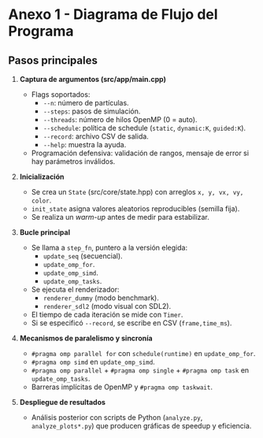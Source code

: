 # Anexo 1 - Diagrama de Flujo del Programa

## Pasos principales

1. **Captura de argumentos (src/app/main.cpp)**
   - Flags soportados:
     - `--n`: número de partículas.
     - `--steps`: pasos de simulación.
     - `--threads`: número de hilos OpenMP (0 = auto).
     - `--schedule`: política de schedule (`static`, `dynamic:K`, `guided:K`).
     - `--record`: archivo CSV de salida.
     - `--help`: muestra la ayuda.
   - Programación defensiva: validación de rangos, mensaje de error si hay parámetros inválidos.

2. **Inicialización**
   - Se crea un `State` (src/core/state.hpp) con arreglos `x, y, vx, vy, color`.
   - `init_state` asigna valores aleatorios reproducibles (semilla fija).
   - Se realiza un *warm-up* antes de medir para estabilizar.

3. **Bucle principal**
   - Se llama a `step_fn`, puntero a la versión elegida:
     - `update_seq` (secuencial).
     - `update_omp_for`.
     - `update_omp_simd`.
     - `update_omp_tasks`.
   - Se ejecuta el renderizador:
     - `renderer_dummy` (modo benchmark).
     - `renderer_sdl2` (modo visual con SDL2).
   - El tiempo de cada iteración se mide con `Timer`.
   - Si se especificó `--record`, se escribe en CSV (`frame,time_ms`).

4. **Mecanismos de paralelismo y sincronía**
   - `#pragma omp parallel for` con `schedule(runtime)` en `update_omp_for`.
   - `#pragma omp simd` en `update_omp_simd`.
   - `#pragma omp parallel` + `#pragma omp single` + `#pragma omp task` en `update_omp_tasks`.
   - Barreras implícitas de OpenMP y `#pragma omp taskwait`.

5. **Despliegue de resultados**
   - Análisis posterior con scripts de Python (`analyze.py`, `analyze_plots*.py`) que producen gráficas de speedup y eficiencia.
